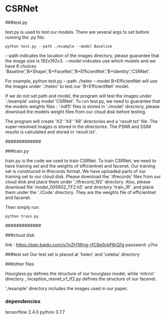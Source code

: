 # CSRNet


###test.py

test.py is used to test our models.
There are several args to set before running the .py file:

	python test.py --path ./example --model Baseline 

--path indicates the location of the images directory, please guarantee that the image size is 192x192x3. 
--model indicates use which models and we have 6 choices 'Baseline','B+Shape','B+FaceNet','B+EfficientNet','B+Identity','CSRNet'.

For example,
	python test.py --path ./helen --model B+EfficientNet
will use the images under './helen' to test our 'B+EfficientNet' model.

If we do not set path and model, the program will test the images under './example' using model 'CSRNet'.
To run test.py, we need to guarantee that the models weights files : '.hdf5' files is stored in './model' directory, please download the models weight files from our cloud disk before testing.

The program will create 'X2' 'X4' 'X8' directories and a 'result.txt' file. The super-resolved images is stored in the directories. 
The PSNR and SSIM results is calculated and stored in 'result.txt'.

#############

###train.py

train.py is the code we used to train CSRNet. 
To train CSRNet, we need to have training set and the weights of efficientnet and facenet. Our training set is construced in tfrecords format. 
We have uploaded parts of our training set to our cloud disk. Please download the '.tfrecords' files from our cloud disk and place them under './tfrecord_192' directory.
Also, please download file 'model_005602_TF2.h5' and directory 'train_IR' ,and place them under the './Code' directory. They are the weights file of efficientnet and facenet.

Then simply run: 

	python train.py 

#############

###cloud disk

link : https://pan.baidu.com/s/1vZH1Wvg-rfC6e0ckP6rQ1g 
password: y7ns 

###test set
Our test set is placed at  'helen' and 'celeba' directory

###other files

Hourglass.py defines the structure of our hourglass model, while 'mtcnn' directory , inception_resnet_v1_tf2.py defines the structure of our facenet.


'./example' directory includes the images used in our paper.

### dependencies
tensorflow 2.4.0
python 3.7.7
